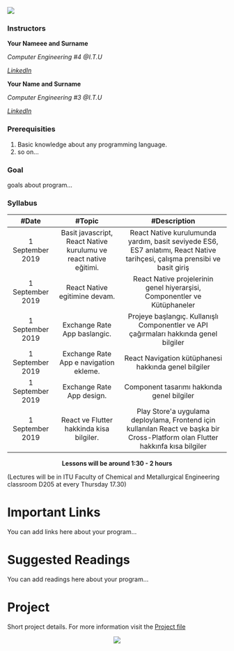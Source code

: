[![](https://ituacm.com/wp-content/uploads/2017/12/fb-tes-720p-1024x576.png)](https://ituacm.com/wp-content/uploads/2017/12/fb-tes-720p-1024x576.png)

### Instructors

**Your Nameee and Surname**

*Computer Engineering #4 @I.T.U*

[*LinkedIn*](https://www.linkedin.com/in/)

**Your Name and Surname**

*Computer Engineering #3 @I.T.U*

[*LinkedIn*](https://www.linkedin.com/in/)


### Prerequisities
1. Basic knowledge about any programming language.
2. so on...

### Goal

goals about program...

### Syllabus

|  #Date |  #Topic  | #Description  |
| :------------: | :------------: | :------------: |
| 1 September 2019 | Basit javascript, React Native kurulumu ve react native eğitimi. | React Native kurulumunda yardım, basit seviyede ES6, ES7 anlatımı, React Native tarihçesi, çalışma prensibi ve basit giriş |
| 1 September 2019  | React Native egitimine devam.  | React Native projelerinin genel hiyerarşisi, Componentler ve Kütüphaneler  |
| 1 September 2019  |  Exchange Rate App baslangic.  | Projeye başlangıç. Kullanışlı Componentler ve API çağırmaları hakkında genel bilgiler  |
| 1 September 2019  |  Exchange Rate App e navigation ekleme.  | React Navigation kütüphanesi hakkında genel bilgiler  |
| 1 September 2019  |Exchange Rate App design.  | Component tasarımı hakkında genel bilgiler  |
| 1 September 2019  |  React ve Flutter hakkinda kisa bilgiler. |  Play Store'a uygulama deploylama, Frontend için kullanılan React ve başka bir Cross-Platform olan Flutter hakkınfa kısa bilgiler |


<p align="center"><b>Lessons will be around 1:30 - 2 hours</b></p>

(Lectures will be in ITU Faculty of Chemical and Metallurgical Engineering classroom D205 at every Thursday 17.30)

# Important Links

You can add links here about your program...

# Suggested Readings

You can add readings here about your program...

# Project
Short project details. For more information visit the [Project file](/Project)


<p align="center">
  <a href="//ituacm.com" target="_blank">
    <img src="https://ituacm.com/wp-content/uploads/2017/08/itu-logo.png">
  </a>
</p>
